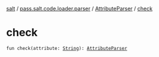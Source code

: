 [salt](../../index.md) / [pass.salt.code.loader.parser](../index.md) / [AttributeParser](index.md) / [check](./check.md)

# check

`fun check(attribute: `[`String`](https://kotlinlang.org/api/latest/jvm/stdlib/kotlin/-string/index.html)`): `[`AttributeParser`](index.md)